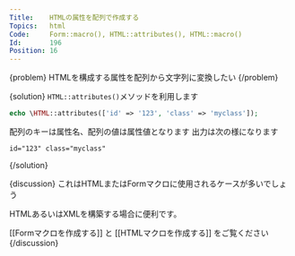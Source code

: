 ```yaml
---
Title:    HTMLの属性を配列で作成する
Topics:   html
Code:     Form::macro(), HTML::attributes(), HTML::macro()
Id:       196
Position: 16
---
```


{problem}
HTMLを構成する属性を配列から文字列に変換したい
{/problem}

{solution}
`HTML::attributes()`メソッドを利用します

```php
echo \HTML::attributes(['id' => '123', 'class' => 'myclass']);
```

配列のキーは属性名、配列の値は属性値となります
出力は次の様になります

```text
id="123" class="myclass"
```
{/solution}

{discussion}
これはHTMLまたはFormマクロに使用されるケースが多いでしょう

HTMLあるいはXMLを構築する場合に便利です。

[[Formマクロを作成する]] と
[[HTMLマクロを作成する]] をご覧ください
{/discussion}
